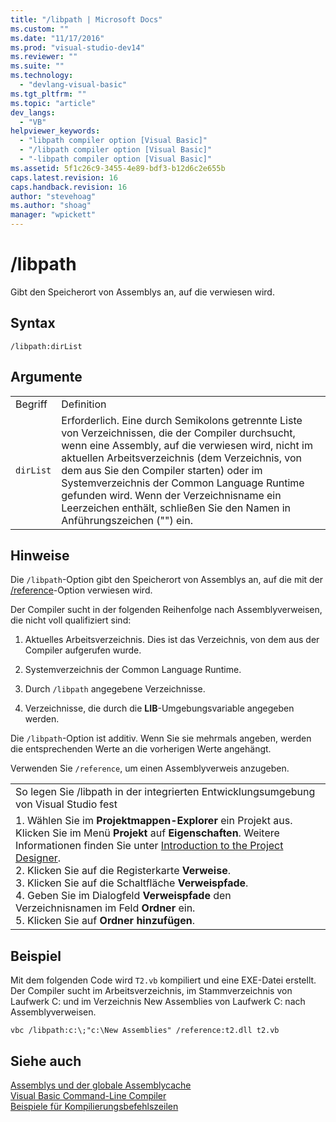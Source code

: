 ```yaml
---
title: "/libpath | Microsoft Docs"
ms.custom: ""
ms.date: "11/17/2016"
ms.prod: "visual-studio-dev14"
ms.reviewer: ""
ms.suite: ""
ms.technology: 
  - "devlang-visual-basic"
ms.tgt_pltfrm: ""
ms.topic: "article"
dev_langs: 
  - "VB"
helpviewer_keywords: 
  - "libpath compiler option [Visual Basic]"
  - "/libpath compiler option [Visual Basic]"
  - "-libpath compiler option [Visual Basic]"
ms.assetid: 5f1c26c9-3455-4e89-bdf3-b12d6c2e655b
caps.latest.revision: 16
caps.handback.revision: 16
author: "stevehoag"
ms.author: "shoag"
manager: "wpickett"
---
```

# /libpath
Gibt den Speicherort von Assemblys an, auf die verwiesen wird.  
  
## Syntax  
  
```  
/libpath:dirList  
```  
  
## Argumente  
  
|||  
|-|-|  
|Begriff|Definition|  
|`dirList`|Erforderlich.  Eine durch Semikolons getrennte Liste von Verzeichnissen, die der Compiler durchsucht, wenn eine Assembly, auf die verwiesen wird, nicht im aktuellen Arbeitsverzeichnis \(dem Verzeichnis, von dem aus Sie den Compiler starten\) oder im Systemverzeichnis der Common Language Runtime gefunden wird.  Wenn der Verzeichnisname ein Leerzeichen enthält, schließen Sie den Namen in Anführungszeichen \(""\) ein.|  
  
## Hinweise  
 Die `/libpath`\-Option gibt den Speicherort von Assemblys an, auf die mit der [\/reference](../../../visual-basic/reference/command-line-compiler/reference.md)\-Option verwiesen wird.  
  
 Der Compiler sucht in der folgenden Reihenfolge nach Assemblyverweisen, die nicht voll qualifiziert sind:  
  
1.  Aktuelles Arbeitsverzeichnis.  Dies ist das Verzeichnis, von dem aus der Compiler aufgerufen wurde.  
  
2.  Systemverzeichnis der Common Language Runtime.  
  
3.  Durch `/libpath` angegebene Verzeichnisse.  
  
4.  Verzeichnisse, die durch die **LIB**\-Umgebungsvariable angegeben werden.  
  
 Die  `/libpath`\-Option ist additiv. Wenn Sie sie mehrmals angeben, werden die entsprechenden Werte an die vorherigen Werte angehängt.  
  
 Verwenden Sie `/reference`, um einen Assemblyverweis anzugeben.  
  
||  
|-|  
|So legen Sie \/libpath in der integrierten Entwicklungsumgebung von Visual Studio fest|  
|1.  Wählen Sie im **Projektmappen\-Explorer** ein Projekt aus.  Klicken Sie im Menü **Projekt** auf **Eigenschaften**.  Weitere Informationen finden Sie unter [Introduction to the Project Designer](http://msdn.microsoft.com/de-de/898dd854-c98d-430c-ba1b-a913ce3c73d7).<br />2.  Klicken Sie auf die Registerkarte **Verweise**.<br />3.  Klicken Sie auf die Schaltfläche **Verweispfade**.<br />4.  Geben Sie im Dialogfeld **Verweispfade** den Verzeichnisnamen im Feld **Ordner** ein.<br />5.  Klicken Sie auf **Ordner hinzufügen**.|  
  
## Beispiel  
 Mit dem folgenden Code wird `T2.vb` kompiliert und eine EXE\-Datei erstellt.  Der Compiler sucht im Arbeitsverzeichnis, im Stammverzeichnis von Laufwerk C: und im Verzeichnis New Assemblies von Laufwerk C: nach Assemblyverweisen.  
  
```  
vbc /libpath:c:\;"c:\New Assemblies" /reference:t2.dll t2.vb  
```  
  
## Siehe auch  
 [Assemblys und der globale Assemblycache](../Topic/Assemblies%20and%20the%20Global%20Assembly%20Cache%20\(C%23%20and%20Visual%20Basic\).md)   
 [Visual Basic Command\-Line Compiler](../../../visual-basic/reference/command-line-compiler/index.md)   
 [Beispiele für Kompilierungsbefehlszeilen](../../../visual-basic/reference/command-line-compiler/sample-compilation-command-lines.md)
